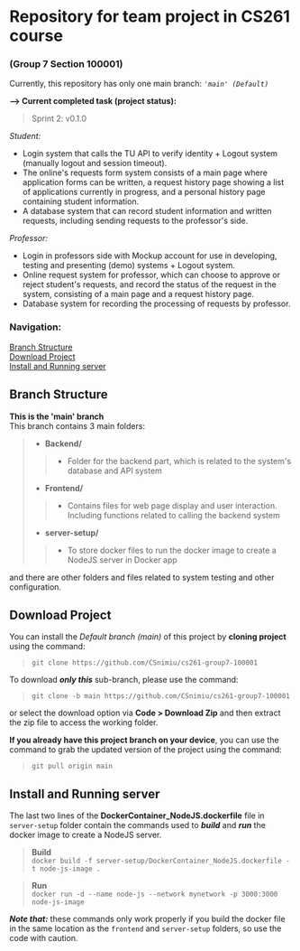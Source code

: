 
# Repository for team project in CS261 course
### (Group 7 Section 100001)
Currently, this repository has only one main branch: *`'main' (Default)`*
  
**--> Current completed task (project status):**   
> Sprint 2: v0.1.0

*Student:*  
- Login system that calls the TU API to verify identity + Logout system (manually logout and session timeout).
- The online's requests form system consists of a main page where application forms can be written, a request history page showing a list of applications currently in progress, and a personal history page containing student information.
- A database system that can record student information and written requests, including sending requests to the professor's side.

*Professor:*  
- Login in professors side with Mockup account for use in developing, testing and presenting (demo) systems + Logout system.
- Online request system for professor, which can choose to approve or reject student's requests, and record the status of the request in the system, consisting of a main page and a request history page.
- Database system for recording the processing of requests by professor.
  
### **Navigation:**  
[Branch Structure](#branch-structure "Branch information")  
[Download Project](#download-project "Install the project on your local")  
[Install and Running server](#install-and-running-server "Install and running server by Docker")  


## Branch Structure
**This is the 'main' branch**  
This branch contains 3 main folders:
>
>* **Backend/**
>>   * Folder for the backend part, which is related to the system's database and API system
>> 
>* **Frontend/**
>>   * Contains files for web page display and user interaction. Including functions related to calling the backend system
>>
>* **server-setup/**
>>   * To store docker files to run the docker image to create a NodeJS server in Docker app
>
and there are other folders and files related to system testing and other configuration.
  
## Download Project 
You can install the *Default branch (main)* of this project by **cloning project** using the command:  
>`git clone https://github.com/CSnimiu/cs261-group7-100001`  

To download ***only this*** sub-branch, please use the command:
>`git clone -b main https://github.com/CSnimiu/cs261-group7-100001` 

or select the download option via **Code > Download Zip** and then extract the zip file to access the working folder.  
  
**If you already have this project branch on your device**, you can use the command to grab the updated version of the project using the command:  
>`git pull origin main`  


## Install and Running server
The last two lines of the **DockerContainer_NodeJS.dockerfile** file in `server-setup` folder contain the commands used to ***build*** and ***run*** the docker image to create a NodeJS server.  

> **Build**  
>`docker build -f server-setup/DockerContainer_NodeJS.dockerfile -t node-js-image .`  

> **Run**  
>`docker run -d --name node-js --network mynetwork -p 3000:3000 node-js-image`

***Note that:*** these commands only work properly if you build the docker file in the same location as the `frontend` and `server-setup` folders, so use the code with caution.  

